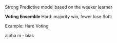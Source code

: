 Strong Predictive model based on the weeker learner

**Voting Ensemble**
Hard: majority win, fewer lose
Soft: 

Example:
Hard Voting

alpha m - bias
